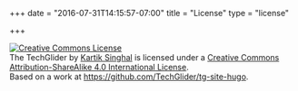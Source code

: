 +++
date = "2016-07-31T14:15:57-07:00"
title = "License"
type = "license"

+++

<a rel="license" href="http://creativecommons.org/licenses/by-sa/4.0/"><img alt="Creative Commons License" style="border-width:0" src="https://i.creativecommons.org/l/by-sa/4.0/88x31.png" /></a><br /><span xmlns:dct="http://purl.org/dc/terms/" href="http://purl.org/dc/dcmitype/Text" property="dct:title" rel="dct:type">The TechGlider</span> by <a xmlns:cc="http://creativecommons.org/ns#" href="https://github.com/k4rtik" property="cc:attributionName" rel="cc:attributionURL">Kartik Singhal</a> is licensed under a <a rel="license" href="http://creativecommons.org/licenses/by-sa/4.0/">Creative Commons Attribution-ShareAlike 4.0 International License</a>.<br />Based on a work at <a xmlns:dct="http://purl.org/dc/terms/" href="https://github.com/TechGlider/tg-site-hugo" rel="dct:source">https://github.com/TechGlider/tg-site-hugo</a>.
